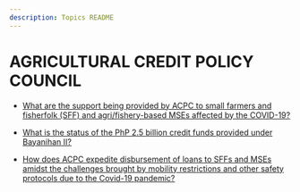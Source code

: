 ```yaml
---
description: Topics README
---
```


# AGRICULTURAL CREDIT POLICY COUNCIL


 - [What are the support being provided by ACPC to small farmers and fisherfolk (SFF) and agri/fishery-based MSEs affected by the COVID-19?](/2022/attached-agencies/agricultural-credit-policy-council/what-are-the-support-being-provided-by-acpc-to-small-farmers-and-fisherfolk-sff-and-agrifishery-base.html)
    
 - [What is the status of the PhP 2.5 billion credit funds provided under Bayanihan II?](/2022/attached-agencies/agricultural-credit-policy-council/what-is-the-status-of-the-php-25-billion-credit-funds-provided-under-bayanihan-ii.html)
    
 - [How does ACPC expedite disbursement of loans to SFFs and MSEs amidst the challenges brought by mobility restrictions and other safety protocols due to the Covid-19 pandemic?](/2022/attached-agencies/agricultural-credit-policy-council/how-does-acpc-expedite-disbursement-of-loans-to-sffs-and-mses-amidst-the-challenges-brought-by-mobil.html)
    
